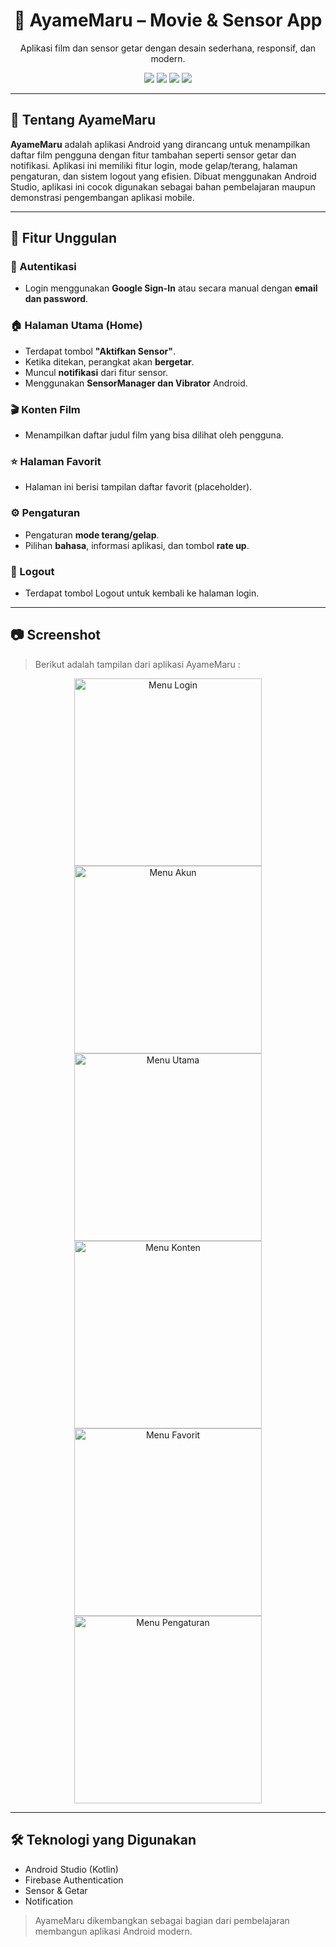 <div align="center">

# 🌸 AyameMaru – Movie & Sensor App

Aplikasi film dan sensor getar dengan desain sederhana, responsif, dan modern.

</div>


<p align="center">
  <img src="https://img.shields.io/badge/Jetpack%20Compose-%231DA1F2.svg?style=for-the-badge&logo=android&logoColor=white" />
  <img src="https://img.shields.io/badge/Firebase-Authentication-yellow?style=for-the-badge&logo=firebase&logoColor=white" />
  <img src="https://img.shields.io/badge/OpenWeatherMap-API-orange?style=for-the-badge" />
  <img src="https://img.shields.io/badge/Language-Kotlin-purple?style=for-the-badge&logo=kotlin&logoColor=white" />
</p>

---

## 🧾 Tentang AyameMaru

**AyameMaru** adalah aplikasi Android yang dirancang untuk menampilkan daftar film pengguna dengan fitur tambahan seperti sensor getar dan notifikasi. Aplikasi ini memiliki fitur login, mode gelap/terang, halaman pengaturan, dan sistem logout yang efisien. Dibuat menggunakan Android Studio, aplikasi ini cocok digunakan sebagai bahan pembelajaran maupun demonstrasi pengembangan aplikasi mobile.

---

## 🌟 Fitur Unggulan

### 🔐 Autentikasi
- Login menggunakan **Google Sign-In** atau secara manual dengan **email dan password**.

### 🏠 Halaman Utama (Home)
- Terdapat tombol **"Aktifkan Sensor"**.
- Ketika ditekan, perangkat akan **bergetar**.
- Muncul **notifikasi** dari fitur sensor.
- Menggunakan **SensorManager dan Vibrator** Android.

### 🎬 Konten Film
- Menampilkan daftar judul film yang bisa dilihat oleh pengguna.

### ⭐ Halaman Favorit
- Halaman ini berisi tampilan daftar favorit (placeholder).

### ⚙️ Pengaturan
- Pengaturan **mode terang/gelap**.
- Pilihan **bahasa**, informasi aplikasi, dan tombol **rate up**.

### 🚪 Logout
- Terdapat tombol Logout untuk kembali ke halaman login.

---

## 📷 Screenshot

> Berikut adalah tampilan dari aplikasi AyameMaru :

<p align="center">
  <img src="login.jpg" width="300" alt="Menu Login"/>
  <img src="akungoogle.jpg" width="300" alt="Menu Akun"/>
  <img src="home.jpg" width="300" alt="Menu Utama"/>
  <img src="konten.jpg" width="300" alt="Menu Konten"/>
  <img src="favorite.jpg" width="300" alt="Menu Favorit"/>
  <img src="pengaturan.jpg" width="300" alt="Menu Pengaturan"/>
</p>

---

## 🛠 Teknologi yang Digunakan
- Android Studio (Kotlin)
- Firebase Authentication
- Sensor & Getar
- Notification 

> AyameMaru dikembangkan sebagai bagian dari pembelajaran membangun aplikasi Android modern.

